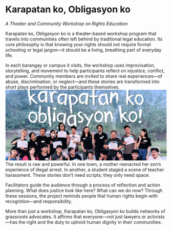 # Karapatan ko, Obligasyon ko
*A Theater and Community Workshop on Rights Education*  

Karapatan ko, Obligasyon ko is a theater-based workshop program that travels into communities often left behind by traditional legal education. Its core philosophy is that knowing your rights should not require formal schooling or legal jargon—it should be a living, breathing part of everyday life.  

In each barangay or campus it visits, the workshop uses improvisation, storytelling, and movement to help participants reflect on injustice, conflict, and power. Community members are invited to share real experiences—of abuse, discrimination, or neglect—and these stories are transformed into short plays performed by the participants themselves.  
![Image](tita-hr.png)
The result is raw and powerful. In one town, a mother reenacted her son’s experience of illegal arrest. In another, a student staged a scene of teacher harassment. These stories don’t need scripts; they only need space.  

Facilitators guide the audience through a process of reflection and action planning. What does justice look like here? What can we do now? Through these sessions, the project reminds people that human rights begin with recognition—and responsibility.  

More than just a workshop, Karapatan ko, Obligasyon ko builds networks of grassroots advocates. It affirms that everyone—not just lawyers or activists—has the right and the duty to uphold human dignity in their communities.  

